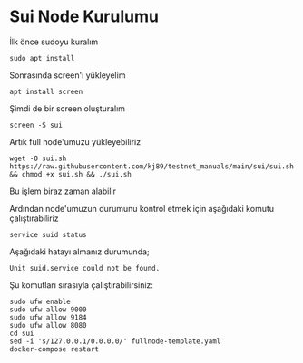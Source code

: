 # Sui Node Kurulumu

İlk önce sudoyu kuralım
```
sudo apt install
```
Sonrasında screen'i yükleyelim

```
apt install screen
```

Şimdi de bir screen oluşturalım

```
screen -S sui
```

Artık full node'umuzu yükleyebiliriz

```
wget -O sui.sh https://raw.githubusercontent.com/kj89/testnet_manuals/main/sui/sui.sh && chmod +x sui.sh && ./sui.sh
```

Bu işlem biraz zaman alabilir

Ardından node'umuzun durumunu kontrol etmek için aşağıdaki komutu çalıştırabiliriz

```
service suid status
```

Aşağıdaki hatayı almanız durumunda;

```
Unit suid.service could not be found.
```

Şu komutları sırasıyla çalıştırabilirsiniz:

```
sudo ufw enable
sudo ufw allow 9000
sudo ufw allow 9184
sudo ufw allow 8080
cd sui 
sed -i 's/127.0.0.1/0.0.0.0/' fullnode-template.yaml
docker-compose restart
```



